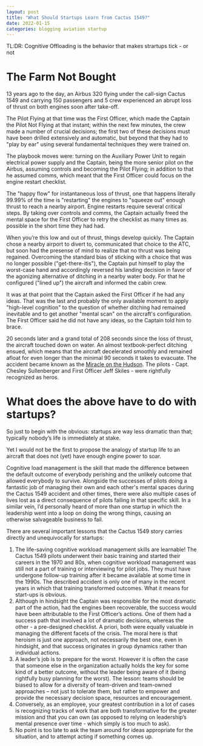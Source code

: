 ```yaml
---
layout: post
title: "What Should Startups Learn from Cactus 1549?"
date: 2022-01-15
categories: blogging aviation startup
---
```


TL:DR: Cognitive Offloading is the behavior that makes strartups tick - or not

# The Farm Not Bought

13 years ago to the day, an Airbus 320 flying under the call-sign Cactus 1549 and carrying 150 passengers and 5 crew experienced an abrupt loss of thrust on both engines soon after take-off.

The Pilot Flying at that time was the First Officer, which made the Captain the Pilot Not Flying at that instant; within the next few minutes, the crew made a number of crucial decisions; the first two of these decisions must have been drilled extensively and automatic, but beyond that they had to "play by ear" using several fundamental techniques they were trained on.

The playbook moves were: turning on the Auxiliary Power Unit to regain electrical power supply and the Captain, being the more senior pilot on the Airbus, assuming controls and becoming the Pilot Flying; in addition to that he assumed comms, which meant that the First Officer could focus on the engine restart checklist. 

The "happy flow" for instantaneous loss of thrust, one that happens literally 99.99% of the time is "restarting" the engines to "squeeze out" enough thrust to reach a nearby airport. Engine restarts require several critical steps. By taking over controls and comms, the Captain actually freed the mental space for the First Officer to retry the checklist as many times as possible in the short time they had had.

When you’re this low and out of thrust, things develop quickly. The Captain chose a nearby airport to divert to, communicated that choice to the ATC, but soon had the presense of mind to realize that no thrust was being regained. Overcoming the standard bias of sticking with a choice that was no longer possible ("get-there-itis"), the Captain put himself to play the worst-case hand and accordingly reversed his landing decision in favor of the agonizing alternative of ditching in a nearby water body. For that he configured ("lined up") the aircraft and informed the cabin crew.

It was at that point that the Captain asked the First Officer if he had any ideas. That was the last and probably the only available moment to apply "high-level cognition" to the question of whether ditching had remained inevitable and to get another "mental scan" on the aircraft's configuration. The First Officer said he did not have any ideas, so the Captain told him to brace.

20 seconds later and a grand total of 208 seconds since the loss of thrust, the aircraft touched down on water. An almost textbook-perfect ditching ensued, which means that the aircraft decelerated smoothly and remained afloat for even longer than the minimal 90 seconds it takes to evacuate. The accident became known as the [Miracle on the Hudson](https://en.wikipedia.org/wiki/US_Airways_Flight_1549). The pilots - Capt. Chesley Sullenberger and First Officer Jeff Skiles - were rightfully recognized as heros.

# What does the above have to do with startups?
So just to begin with the obvious: startups are way less dramatic than that; typically nobody’s life is immediately at stake.

Yet I would not be the first to propose the analogy of startup life to an aircraft that does not (yet) have enough engine power to soar. 

Cognitive load management is the skill that made the difference between the default outcome of everybody perishing and the unlikely outcome that allowed everybody to survive. Alongside the successes of pilots doing a fantastic job of managing their own and each other's mental spaces during the Cactus 1549 accident and other times, there were also multiple cases of lives lost as a direct consequence of pilots failing in that specific skill. In a similar vein, I’d personally heard of more than one startup in which the leadership went into a loop on doing the wrong things, causing an otherwise salvageable business to fail.


There are several important lessons that the Cactus 1549 story carries directly and unequivocally for startups:
1. The life-saving cognitive workload management skills are learnable! The Cactus 1549 pilots underwent their basic training and started their careers in the 1970 and 80s, when cognitive workload management was still not a part of training or interviewing for pilot jobs. They must have undergone follow-up training after it became available at some time in the 1990s. The described accident is only one of many in the recent years in which that training transformed outcomes. What it means for start-ups is obvious.
2. Although in hindsight the Captain was responsible for the most dramatic part of the action, had the engines been recoverable, the success would have been attributable to the First Officer’s actions. One of them had a success path that involved a lot of dramatic decisions, whereas the other - a pre-designed checklist. A priori, both were equally valuable in managing the different facets of the crisis. The moral here is that heroism is just one approach, not necessarily the best one, even in hindsight, and that success originates in group dynamics rather than individual actions.
3. A leader’s job is to prepare for the worst. However it is often the case that someone else in the organization actually holds the key for some kind of a better outcome, without the leader being aware of it (being rightfully busy planning for the worst). The lesson: teams should be biased to allow for a diversity of team-driven and team-owned approaches – not just to tolerate them, but rather to empower and provide the necessary decision space, resources and encouragement.
4. Conversely, as an employee, your greatest contribution in a lot of cases is recognizing tracks of work that are both transformative for the greater mission and that you can own (as opposed to relying on leadership’s mental presence over time - which simply is too much to ask). 
5. No point is too late to ask the team around for ideas appropriate for the situation, and to attempt acting if something comes up.

